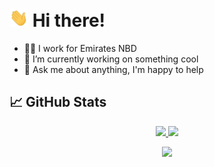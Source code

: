# <img src="https://raw.githubusercontent.com/ozcanovunc/ozcanovunc/master/wave.gif" width="30px"> Hi there!

- 👨‍💻 I work for Emirates NBD
- 🏃 I’m currently working on something cool
- 💬 Ask me about anything, I'm happy to help

## 📈 GitHub Stats

<p align="center">
  <tr>
    <td align="center" style="padding=0;width=50%;">
      <a href="https://github.com/ozcanovunc">
      <img src="https://github-readme-stats.vercel.app/api/?username=ozcanovunc&title_color=ec7460&text_color=9f9f9f&show_icons=true&bg_color=00000000&hide_border=true&icon_color=ec7460&hide_title=true&count_private=true&include_all_commits=true&enable_animations=true" />
    </td>
      <td align="center" style="padding=0;width=50%;">
      <a href="https://github.com/ozcanovunc">
      <img src="https://github-readme-stats-one-bice.vercel.app/api/top-langs/?username=ozcanovunc&role=OWNER,ORGANIZATION_MEMBER,COLLABORATOR&title_color=ec7460&text_color=9f9f9f&show_icons=true&bg_color=00000000&hide_border=true&icon_color=ec7460&hide_title=true&count_private=true&enable_animations=true" />
    </td>
  </tr>
</p>

<p align="center">
  <tr>
    <td align="center" style="padding=0;width=50%;">
      <a href="https://github.com/ozcanovunc">
      <img src="https://github-readme-streak-stats.herokuapp.com?user=ozcanovunc&theme=tokyonight_duo&hide_border=true&ring=ec7460&currStreakLabel=ec7460&sideNums=ec7460&dates=979797&sideLabels=ec7460&currStreakNum=ec7460&border=DD2727&stroke=00000000&background=00000000&fire=FF7600" />
    </td>
  </tr>
</p>
